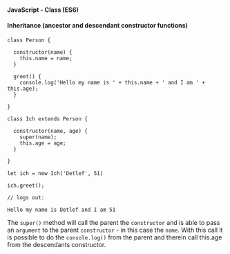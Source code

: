 #### JavaScript - Class \(ES6\)

#### Inheritance \(ancestor and descendant constructor functions\)

```
class Person {
  
  constructor(name) {
    this.name = name;
  }
  
  greet() {
    console.log('Hello my name is ' + this.name + ' and I am ' + this.age);
  }
  
}

class Ich extends Person {
  
  constructor(name, age) {
    super(name);
    this.age = age;
  }
  
}

let ich = new Ich('Detlef', 51)

ich.greet();

// logs out:

Hello my name is Detlef and I am 51
```

The `super()` method will call the parent the `constructor` and is able to pass an `argument` to the parent `constructor` - in this case the `name`. With this call it is possible to do the `console.log()` from the parent and therein call this.age from the descendants constructor.



